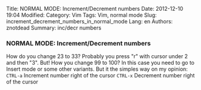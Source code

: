 Title: NORMAL MODE: Increment/Decrement numbers
Date: 2012-12-10 19:04
Modified: 
Category: Vim
Tags: Vim, normal mode
Slug: increment_decrement_numbers_in_normal_mode
Lang: en
Authors: znotdead
Summary: inc/decr numbers

### NORMAL MODE: Increment/Decrement numbers

How do you change 23 to 33?
Probably you press "r" with cursor under 2 and then "3". But!
How you change 99 to 100? In this case you need to go to Insert mode or some other variants. But it the simples way on my opinion:
`CTRL-a` Increment number right of the cursor
`CTRL-x` Decrement number right of the cursor
